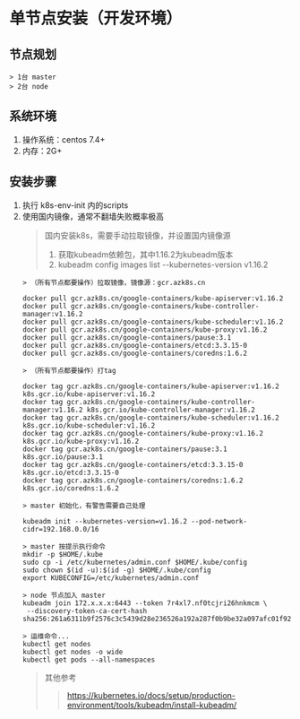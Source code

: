# 单节点安装（开发环境）
## 节点规划
``` 
> 1台 master
> 2台 node
```
## 系统环境
1. 操作系统：centos 7.4+
2. 内存：2G+

## 安装步骤
1. 执行 k8s-env-init 内的scripts
2. 使用国内镜像，通常不翻墙失败概率极高
   > 国内安装k8s，需要手动拉取镜像，并设置国内镜像源
   > 1. 获取kubeadm依赖包，其中1.16.2为kubeadm版本
   > 2. kubeadm config images list --kubernetes-version v1.16.2
   ``` 
   > （所有节点都要操作）拉取镜像，镜像源：gcr.azk8s.cn
   
   docker pull gcr.azk8s.cn/google-containers/kube-apiserver:v1.16.2
   docker pull gcr.azk8s.cn/google-containers/kube-controller-manager:v1.16.2
   docker pull gcr.azk8s.cn/google-containers/kube-scheduler:v1.16.2
   docker pull gcr.azk8s.cn/google-containers/kube-proxy:v1.16.2
   docker pull gcr.azk8s.cn/google-containers/pause:3.1
   docker pull gcr.azk8s.cn/google-containers/etcd:3.3.15-0
   docker pull gcr.azk8s.cn/google-containers/coredns:1.6.2

   > （所有节点都要操作）打tag
   
   docker tag gcr.azk8s.cn/google-containers/kube-apiserver:v1.16.2 k8s.gcr.io/kube-apiserver:v1.16.2
   docker tag gcr.azk8s.cn/google-containers/kube-controller-manager:v1.16.2 k8s.gcr.io/kube-controller-manager:v1.16.2
   docker tag gcr.azk8s.cn/google-containers/kube-scheduler:v1.16.2 k8s.gcr.io/kube-scheduler:v1.16.2
   docker tag gcr.azk8s.cn/google-containers/kube-proxy:v1.16.2 k8s.gcr.io/kube-proxy:v1.16.2
   docker tag gcr.azk8s.cn/google-containers/pause:3.1 k8s.gcr.io/pause:3.1
   docker tag gcr.azk8s.cn/google-containers/etcd:3.3.15-0 k8s.gcr.io/etcd:3.3.15-0
   docker tag gcr.azk8s.cn/google-containers/coredns:1.6.2 k8s.gcr.io/coredns:1.6.2
   ```
   ``` 
   > master 初始化，有警告需要自己处理
   
   kubeadm init --kubernetes-version=v1.16.2 --pod-network-cidr=192.168.0.0/16 
   
   > master 按提示执行命令
   mkdir -p $HOME/.kube
   sudo cp -i /etc/kubernetes/admin.conf $HOME/.kube/config
   sudo chown $(id -u):$(id -g) $HOME/.kube/config
   export KUBECONFIG=/etc/kubernetes/admin.conf
   
   > node 节点加入 master
   kubeadm join 172.x.x.x:6443 --token 7r4xl7.nf0tcjri26hnkmcm \
    --discovery-token-ca-cert-hash sha256:261a6311b9f2576c3c5439d28e236526a192a287f0b9be32a097afc01f925f0b
   ```
   ```
   > 运维命令...
   kubectl get nodes
   kubectl get nodes -o wide
   kubectl get pods --all-namespaces
    ```
   > 其他参考
   >> https://kubernetes.io/docs/setup/production-environment/tools/kubeadm/install-kubeadm/